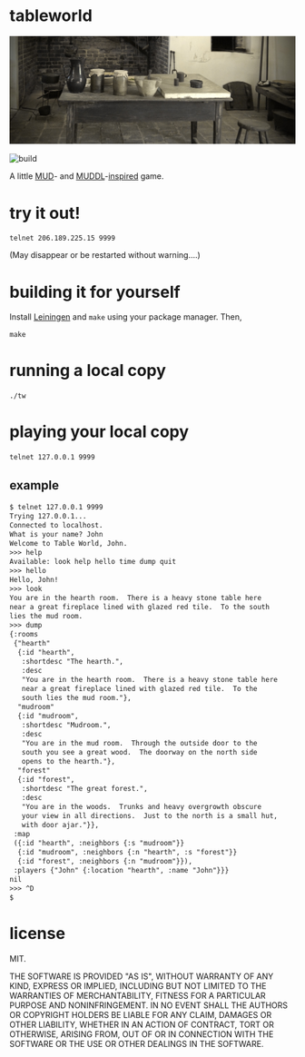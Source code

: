 # tableworld

<img src="tw.jpg" width="600">

![build](https://github.com/eigenhombre/tableworld/actions/workflows/build.yml/badge.svg)

A little [MUD](https://en.wikipedia.org/wiki/Multi-user_dungeon)- and
[MUDDL](https://github.com/PDP-10/MUD1)-[inspired](https://if50.substack.com/p/1980-mud)
game.

# try it out!

    telnet 206.189.225.15 9999

(May disappear or be restarted without warning....)

# building it for yourself

Install [Leiningen](https://leiningen.org/) and `make` using your
package manager.  Then,

    make

# running a local copy

    ./tw

# playing your local copy

    telnet 127.0.0.1 9999

## example

    $ telnet 127.0.0.1 9999
    Trying 127.0.0.1...
    Connected to localhost.
    What is your name? John
    Welcome to Table World, John.
    >>> help
    Available: look help hello time dump quit
    >>> hello
    Hello, John!
    >>> look
    You are in the hearth room.  There is a heavy stone table here
    near a great fireplace lined with glazed red tile.  To the south
    lies the mud room.
    >>> dump
    {:rooms
     {"hearth"
      {:id "hearth",
       :shortdesc "The hearth.",
       :desc
       "You are in the hearth room.  There is a heavy stone table here
       near a great fireplace lined with glazed red tile.  To the
       south lies the mud room."},
      "mudroom"
      {:id "mudroom",
       :shortdesc "Mudroom.",
       :desc
       "You are in the mud room.  Through the outside door to the
       south you see a great wood.  The doorway on the north side
       opens to the hearth."},
      "forest"
      {:id "forest",
       :shortdesc "The great forest.",
       :desc
       "You are in the woods.  Trunks and heavy overgrowth obscure
       your view in all directions.  Just to the north is a small hut,
       with door ajar."}},
     :map
     ({:id "hearth", :neighbors {:s "mudroom"}}
      {:id "mudroom", :neighbors {:n "hearth", :s "forest"}}
      {:id "forest", :neighbors {:n "mudroom"}}),
     :players {"John" {:location "hearth", :name "John"}}}
    nil
    >>> ^D
    $

# license

MIT.

THE SOFTWARE IS PROVIDED "AS IS", WITHOUT WARRANTY OF ANY KIND, EXPRESS OR
IMPLIED, INCLUDING BUT NOT LIMITED TO THE WARRANTIES OF MERCHANTABILITY,
FITNESS FOR A PARTICULAR PURPOSE AND NONINFRINGEMENT. IN NO EVENT SHALL THE
AUTHORS OR COPYRIGHT HOLDERS BE LIABLE FOR ANY CLAIM, DAMAGES OR OTHER
LIABILITY, WHETHER IN AN ACTION OF CONTRACT, TORT OR OTHERWISE, ARISING FROM,
OUT OF OR IN CONNECTION WITH THE SOFTWARE OR THE USE OR OTHER DEALINGS IN THE
SOFTWARE.
